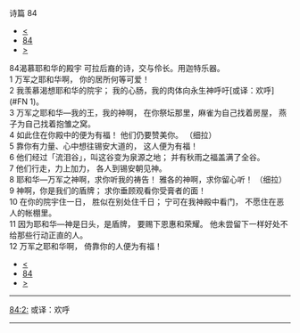 ﻿





 诗篇 84




* [<](bible/PSA083.md)
* [84](bible/PSA.md)
* [>](bible/PSA085.md)



 
84渴慕耶和华的殿宇 可拉后裔的诗，交与伶长。用迦特乐器。  
1 万军之耶和华啊， 你的居所何等可爱！  
2 我羡慕渴想耶和华的院宇； 我的心肠，我的肉体向永生神呼吁[或译：欢呼](#FN
1)。     
3 万军之耶和华—我的王，我的神啊， 在你祭坛那里，麻雀为自己找着房屋， 燕子为自己找着抱雏之窝。  
4 如此住在你殿中的便为有福！ 他们仍要赞美你。 （细拉）      
5 靠你有力量、心中想往锡安大道的， 这人便为有福！  
6 他们经过「流泪谷」，叫这谷变为泉源之地； 并有秋雨之福盖满了全谷。  
7 他们行走，力上加力， 各人到锡安朝见神。     
8 耶和华—万军之神啊，求你听我的祷告！ 雅各的神啊，求你留心听！ （细拉）   
9 神啊，你是我们的盾牌； 求你垂顾观看你受膏者的面！     
10 在你的院宇住一日， 胜似在别处住千日； 宁可在我神殿中看门， 不愿住在恶人的帐棚里。  
11 因为耶和华—神是日头，是盾牌， 要赐下恩惠和荣耀。 他未尝留下一样好处不给那些行动正直的人。  
12 万军之耶和华啊， 倚靠你的人便为有福！ 
* [<](bible/PSA083.md)
* [84](bible/PSA.md)
* [>](bible/PSA085.md)





---


[84:2:](#V2)
或译：欢呼




---









